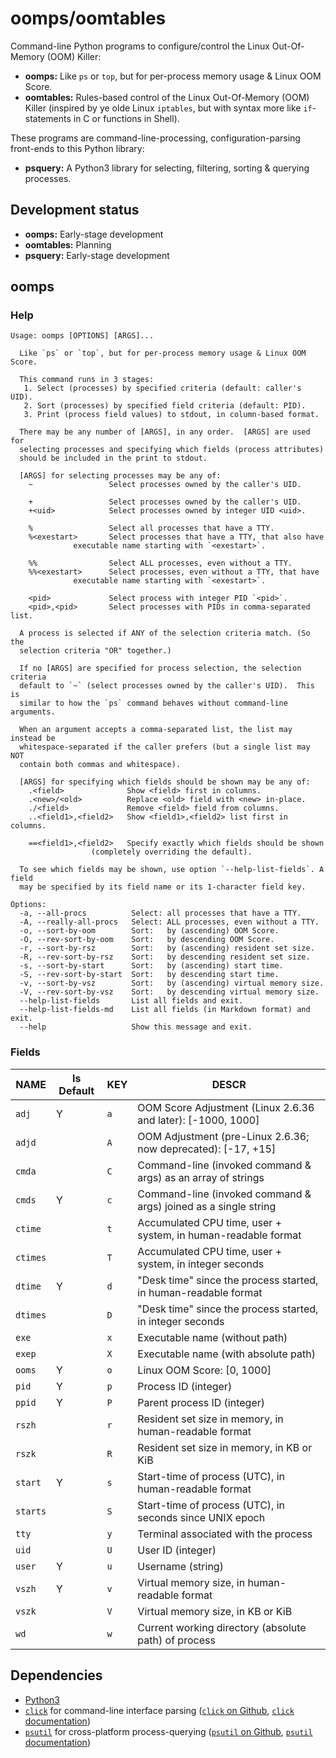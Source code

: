 # oomps/oomtables

Command-line Python programs to configure/control the Linux Out-Of-Memory (OOM) Killer:

* **oomps:** Like `ps` or `top`, but for per-process memory usage & Linux OOM Score.
* **oomtables:** Rules-based control of the Linux Out-Of-Memory (OOM) Killer
  (inspired by ye olde Linux `iptables`, but with syntax more like `if`-statements in C
  or functions in Shell).

These programs are command-line-processing, configuration-parsing front-ends to this Python library:

* **psquery:** A Python3 library for selecting, filtering, sorting & querying processes.

## Development status

* **oomps:** Early-stage development
* **oomtables:** Planning
* **psquery:** Early-stage development

## oomps

### Help

	Usage: oomps [OPTIONS] [ARGS]...

	  Like `ps` or `top`, but for per-process memory usage & Linux OOM Score.

	  This command runs in 3 stages:
	   1. Select (processes) by specified criteria (default: caller's UID).
	   2. Sort (processes) by specified field criteria (default: PID).
	   3. Print (process field values) to stdout, in column-based format.

	  There may be any number of [ARGS], in any order.  [ARGS] are used for
	  selecting processes and specifying which fields (process attributes)
	  should be included in the print to stdout.

	  [ARGS] for selecting processes may be any of:
	    ~                 Select processes owned by the caller's UID.

	    +                 Select processes owned by the caller's UID.
	    +<uid>            Select processes owned by integer UID <uid>.

	    %                 Select all processes that have a TTY.
	    %<exestart>       Select processes that have a TTY, that also have
				  executable name starting with `<exestart>`.

	    %%                Select ALL processes, even without a TTY.
	    %%<exestart>      Select processes, even without a TTY, that have
				  executable name starting with `<exestart>`.

	    <pid>             Select process with integer PID `<pid>`.
	    <pid>,<pid>       Select processes with PIDs in comma-separated list.

	  A process is selected if ANY of the selection criteria match. (So the
	  selection criteria "OR" together.)

	  If no [ARGS] are specified for process selection, the selection criteria
	  default to `~` (select processes owned by the caller's UID).  This is
	  similar to how the `ps` command behaves without command-line arguments.

	  When an argument accepts a comma-separated list, the list may instead be
	  whitespace-separated if the caller prefers (but a single list may NOT
	  contain both commas and whitespace).

	  [ARGS] for specifying which fields should be shown may be any of:
	    .<field>              Show <field> first in columns.
	    .<new>/<old>          Replace <old> field with <new> in-place.
	    ./<field>             Remove <field> field from columns.
	    ..<field1>,<field2>   Show <field1>,<field2> list first in columns.

	    ==<field1>,<field2>   Specify exactly which fields should be shown
				      (completely overriding the default).

	  To see which fields may be shown, use option `--help-list-fields`. A field
	  may be specified by its field name or its 1-character field key.

	Options:
	  -a, --all-procs          Select: all processes that have a TTY.
	  -A, --really-all-procs   Select: ALL processes, even without a TTY.
	  -o, --sort-by-oom        Sort:   by (ascending) OOM Score.
	  -O, --rev-sort-by-oom    Sort:   by descending OOM Score.
	  -r, --sort-by-rsz        Sort:   by (ascending) resident set size.
	  -R, --rev-sort-by-rsz    Sort:   by descending resident set size.
	  -s, --sort-by-start      Sort:   by (ascending) start time.
	  -S, --rev-sort-by-start  Sort:   by descending start time.
	  -v, --sort-by-vsz        Sort:   by (ascending) virtual memory size.
	  -V, --rev-sort-by-vsz    Sort:   by descending virtual memory size.
	  --help-list-fields       List all fields and exit.
	  --help-list-fields-md    List all fields (in Markdown format) and exit.
	  --help                   Show this message and exit.

### Fields

| NAME | Is Default | KEY | DESCR |
| -- | ---------- | -- | -- |
| `adj` | Y | `a` | OOM Score Adjustment (Linux 2.6.36 and later): [-1000, 1000] |
| `adjd` |   | `A` | OOM Adjustment (pre-Linux 2.6.36; now deprecated): [-17, +15] |
| `cmda` |   | `C` | Command-line (invoked command & args) as an array of strings |
| `cmds` | Y | `c` | Command-line (invoked command & args) joined as a single string |
| `ctime` |   | `t` | Accumulated CPU time, user + system, in human-readable format |
| `ctimes` |   | `T` | Accumulated CPU time, user + system, in integer seconds |
| `dtime` | Y | `d` | "Desk time" since the process started, in human-readable format |
| `dtimes` |   | `D` | "Desk time" since the process started, in integer seconds |
| `exe` |   | `x` | Executable name (without path) |
| `exep` |   | `X` | Executable name (with absolute path) |
| `ooms` | Y | `o` | Linux OOM Score: [0, 1000] |
| `pid` | Y | `p` | Process ID (integer) |
| `ppid` | Y | `P` | Parent process ID (integer) |
| `rszh` |   | `r` | Resident set size in memory, in human-readable format |
| `rszk` |   | `R` | Resident set size in memory, in KB or KiB |
| `start` | Y | `s` | Start-time of process (UTC), in human-readable format |
| `starts` |   | `S` | Start-time of process (UTC), in seconds since UNIX epoch |
| `tty` |   | `y` | Terminal associated with the process |
| `uid` |   | `U` | User ID (integer) |
| `user` | Y | `u` | Username (string) |
| `vszh` | Y | `v` | Virtual memory size, in human-readable format |
| `vszk` |   | `V` | Virtual memory size, in KB or KiB |
| `wd` |   | `w` | Current working directory (absolute path) of process |

## Dependencies

* [Python3](https://www.python.org/downloads/)
* [`click`](https://pypi.org/project/click/) for command-line interface parsing
  ([`click` on Github](https://github.com/pallets/click),
  [`click` documentation](https://click.palletsprojects.com/))
* [`psutil`](https://pypi.org/project/psutil/) for cross-platform process-querying
  ([`psutil` on Github](https://github.com/giampaolo/psutil),
  [`psutil` documentation](https://psutil.readthedocs.io/en/latest/))
